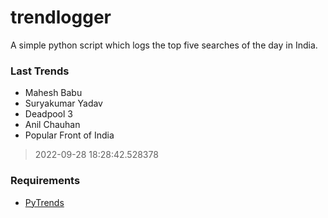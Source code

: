 # trendlogger
A simple python script which logs the top five searches of the day in India.<br>






<!-- Last Trends -->
### Last Trends
* Mahesh Babu
* Suryakumar Yadav
* Deadpool 3
* Anil Chauhan
* Popular Front of India
> 2022-09-28 18:28:42.528378

<!-- Requirements -->
### Requirements
* [PyTrends](https://github.com/dreyco676/pytrends)